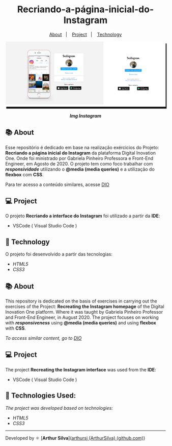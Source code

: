 <h1 align="center"> 
    Recriando-a-página-inicial-do-Instagram
</h1>
<p align="center">
  <a href="#-About">About</a>&nbsp;&nbsp;&nbsp;|&nbsp;&nbsp;&nbsp;
  <a href="#-Project">Project</a>&nbsp;&nbsp;&nbsp;|&nbsp;&nbsp;&nbsp;
  <a href="#-Technology">Technology</a>
</p>
<p align="center" style="box-shadow: 3px 6px">
    <img src="instagram.png">
</p>



<h5 style="text-align: center"> Img Instagram </h5>


## 📚 About

Esse repositório é dedicado em base na realização exércicios do Projeto: **Recriando a página inicial do Instagram** da plataforma Digital Inovation One. Onde foi ministrado por Gabriela Pinheiro Professora e Front-End Engineer, em Agosto de 2020. O projeto tem como foco trabalhar com _**responsividade**_ utilizando o **@media (media queries)** e a utilização do **flexbox** com **CSS**.

Para ter acesso a conteúdo similares, acesse [DIO](https://web.dio.me/labs)



## 💻 Project

O projeto **Recriando a interface do Instagram** foi utilizado a partir da **IDE**:

- VSCode ( Visual Studio Code )



## 🚀 Technology

O projeto foi desenvolvido a partir das tecnologias:

- *HTML5*
- *CSS3*



## 📚 About

This repository is dedicated on the basis of exercises in carrying out the exercises of the Project: **Recreating the Instagram homepage** of the Digital Inovation One platform. Where it was taught by Gabriela Pinheiro Professor and Front-End Engineer, in August 2020. The project focuses on working with _**responsiveness**_ using **@media (media queries)** and using **flexbox** with **CSS**.

*To access similar content, go to [DIO](https://web.dio.me/labs)*



## 💻 Project

The project **Recreating the Instagram interface** was used from the **IDE**:

- VSCode ( Visual Studio Code )



## 🚀 Technologies Used:

*The project was developed based on technologies:*

- *HTML5*
- *CSS3*

--------------

Developed by :atom_symbol: [**Arthur Silva**]([arthursj (ArthurSilva) (github.com)](https://github.com/arthursj))
